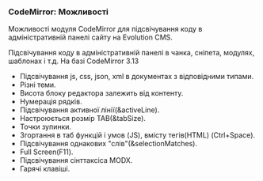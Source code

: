
<meta http-equiv="Content-Type" content="text/html; charset=utf-8">
<h3>CodeMirror: Можливості </h3> 
Можливості модуля CodeMirror для підсвічування коду в адміністративній панелі сайту на Evolution CMS.
<br>
<p>Підсвічування коду в адміністративній панелі в чанка, сніпета, модулях, шаблонах і т.д. На базі CodeMirror 3.13</p>
<ul>
<li>Підсвічування js, css, json, xml в документах з відповідними типами.</li>
<li>Різні теми.</li>
<li>Висота блоку редактора залежить від контенту.</li>
<li>Нумерація рядків.</li>
<li>Підсвічування активної лінії(&activeLine).</li>
<li>Настроюється розмір TAB(&tabSize).</li>
<li>Точки зупинки.</li>
<li>Згортання в таб функцій і умов (JS), вмісту тегів(HTML) (Ctrl+Space).</li>
<li>Підсвічування однакових "слів"(&selectionMatches).</li>
<li>Full Screen(F11).</li>
<li>Підсвічування сінттаксіса MODX.</li>
<li>Гарячі клавіші.</li>
</ul>